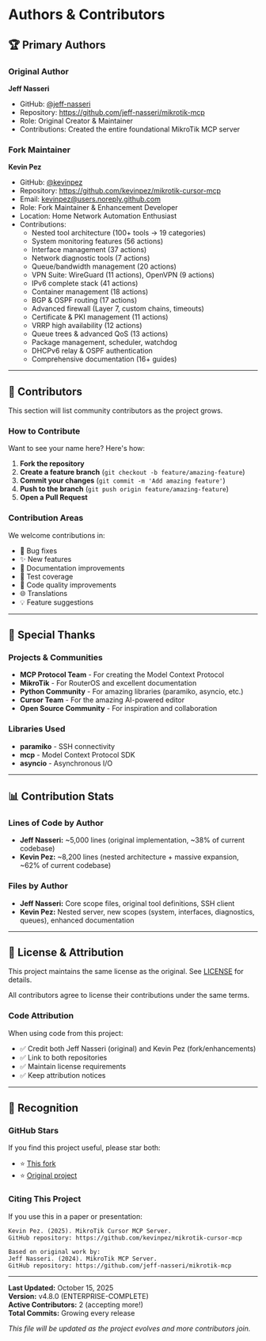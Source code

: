 # Authors & Contributors

## 🏆 Primary Authors

### Original Author

**Jeff Nasseri**
- GitHub: [@jeff-nasseri](https://github.com/jeff-nasseri)
- Repository: https://github.com/jeff-nasseri/mikrotik-mcp
- Role: Original Creator & Maintainer
- Contributions: Created the entire foundational MikroTik MCP server

### Fork Maintainer

**Kevin Pez**
- GitHub: [@kevinpez](https://github.com/kevinpez)
- Repository: https://github.com/kevinpez/mikrotik-cursor-mcp
- Email: kevinpez@users.noreply.github.com
- Role: Fork Maintainer & Enhancement Developer
- Location: Home Network Automation Enthusiast
- Contributions:
  - Nested tool architecture (100+ tools → 19 categories)
  - System monitoring features (56 actions)
  - Interface management (37 actions)
  - Network diagnostic tools (7 actions)
  - Queue/bandwidth management (20 actions)
  - VPN Suite: WireGuard (11 actions), OpenVPN (9 actions)
  - IPv6 complete stack (41 actions)
  - Container management (18 actions)
  - BGP & OSPF routing (17 actions)
  - Advanced firewall (Layer 7, custom chains, timeouts)
  - Certificate & PKI management (11 actions)
  - VRRP high availability (12 actions)
  - Queue trees & advanced QoS (13 actions)
  - Package management, scheduler, watchdog
  - DHCPv6 relay & OSPF authentication
  - Comprehensive documentation (16+ guides)

---

## 🤝 Contributors

This section will list community contributors as the project grows.

### How to Contribute

Want to see your name here? Here's how:

1. **Fork the repository**
2. **Create a feature branch** (`git checkout -b feature/amazing-feature`)
3. **Commit your changes** (`git commit -m 'Add amazing feature'`)
4. **Push to the branch** (`git push origin feature/amazing-feature`)
5. **Open a Pull Request**

### Contribution Areas

We welcome contributions in:
- 🐛 Bug fixes
- ✨ New features
- 📝 Documentation improvements
- 🧪 Test coverage
- 🎨 Code quality improvements
- 🌐 Translations
- 💡 Feature suggestions

---

## 🙏 Special Thanks

### Projects & Communities

- **MCP Protocol Team** - For creating the Model Context Protocol
- **MikroTik** - For RouterOS and excellent documentation
- **Python Community** - For amazing libraries (paramiko, asyncio, etc.)
- **Cursor Team** - For the amazing AI-powered editor
- **Open Source Community** - For inspiration and collaboration

### Libraries Used

- **paramiko** - SSH connectivity
- **mcp** - Model Context Protocol SDK
- **asyncio** - Asynchronous I/O

---

## 📊 Contribution Stats

### Lines of Code by Author

- **Jeff Nasseri:** ~5,000 lines (original implementation, ~38% of current codebase)
- **Kevin Pez:** ~8,200 lines (nested architecture + massive expansion, ~62% of current codebase)

### Files by Author

- **Jeff Nasseri:** Core scope files, original tool definitions, SSH client
- **Kevin Pez:** Nested server, new scopes (system, interfaces, diagnostics, queues), enhanced documentation

---

## 📜 License & Attribution

This project maintains the same license as the original. See [LICENSE](LICENSE) for details.

All contributors agree to license their contributions under the same terms.

### Code Attribution

When using code from this project:
- ✅ Credit both Jeff Nasseri (original) and Kevin Pez (fork/enhancements)
- ✅ Link to both repositories
- ✅ Maintain license requirements
- ✅ Keep attribution notices

---

## 🌟 Recognition

### GitHub Stars
If you find this project useful, please star both:
- ⭐ [This fork](https://github.com/kevinpez/mikrotik-cursor-mcp)
- ⭐ [Original project](https://github.com/jeff-nasseri/mikrotik-mcp)

### Citing This Project

If you use this in a paper or presentation:

```
Kevin Pez. (2025). MikroTik Cursor MCP Server.
GitHub repository: https://github.com/kevinpez/mikrotik-cursor-mcp

Based on original work by:
Jeff Nasseri. (2024). MikroTik MCP Server.
GitHub repository: https://github.com/jeff-nasseri/mikrotik-mcp
```

---

**Last Updated:** October 15, 2025  
**Version:** v4.8.0 (ENTERPRISE-COMPLETE)  
**Active Contributors:** 2 (accepting more!)  
**Total Commits:** Growing every release

*This file will be updated as the project evolves and more contributors join.*
